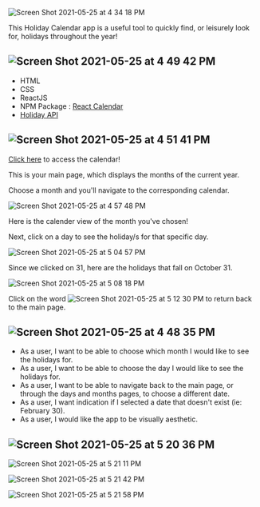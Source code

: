 ![Screen Shot 2021-05-25 at 4 34 18 PM](https://user-images.githubusercontent.com/80438770/119565452-f3902480-bd77-11eb-919f-e235b80802f6.png)

This Holiday Calendar app is a useful tool to quickly find, or leisurely look for, holidays throughout the year!

## ![Screen Shot 2021-05-25 at 4 49 42 PM](https://user-images.githubusercontent.com/80438770/119566499-36063100-bd79-11eb-96c3-e15c64fc576c.png)
- HTML
- CSS
- ReactJS
- NPM Package : [React Calendar](https://www.npmjs.com/package/react-calendar)
- [Holiday API](https://app.abstractapi.com/api/holidays/)

## ![Screen Shot 2021-05-25 at 4 51 41 PM](https://user-images.githubusercontent.com/80438770/119566742-7d8cbd00-bd79-11eb-8435-1ae54c5f004e.png)
[Click here](https://jbl-holiday-calendar.herokuapp.com/) to access the calendar! 

This is your main page, which displays the months of the current year. 

Choose a month and you'll navigate to the corresponding calendar.

![Screen Shot 2021-05-25 at 4 57 48 PM](https://user-images.githubusercontent.com/80438770/119567464-5a164200-bd7a-11eb-9eac-5f5520e502b5.png)

Here is the calender view of the month you've chosen! 

Next, click on a day to see the holiday/s for that specific day. 

![Screen Shot 2021-05-25 at 5 04 57 PM](https://user-images.githubusercontent.com/80438770/119568315-5d5dfd80-bd7b-11eb-8dd0-20763ea2b71b.png)

Since we clicked on 31, here are the holidays that fall on October 31. 

![Screen Shot 2021-05-25 at 5 08 18 PM](https://user-images.githubusercontent.com/80438770/119568733-d0677400-bd7b-11eb-927b-33b94845a038.png)

Click on the word  ![Screen Shot 2021-05-25 at 5 12 30 PM](https://user-images.githubusercontent.com/80438770/119569192-69968a80-bd7c-11eb-80b8-ead90a02b935.png)  to return back to the main page. 


## ![Screen Shot 2021-05-25 at 4 48 35 PM](https://user-images.githubusercontent.com/80438770/119566363-0e16cd80-bd79-11eb-861d-496ad945f193.png)
- As a user, I want to be able to choose which month I would like to see the holidays for.
- As a user, I want to be able to choose the day I would like to see the holidays for.
- As a user, I want to be able to navigate back to the main page, or through the days and months pages, to choose a different date.
- As a user, I want indication if I selected a date that doesn't exist (ie: February 30).
- As a user, I would like the app to be visually aesthetic. 

## ![Screen Shot 2021-05-25 at 5 20 36 PM](https://user-images.githubusercontent.com/80438770/119570009-87182400-bd7d-11eb-93ce-c1937ba8b5bc.png)

![Screen Shot 2021-05-25 at 5 21 11 PM](https://user-images.githubusercontent.com/80438770/119570073-9dbe7b00-bd7d-11eb-98e9-05666c5d9b44.png)

![Screen Shot 2021-05-25 at 5 21 42 PM](https://user-images.githubusercontent.com/80438770/119570114-ae6ef100-bd7d-11eb-8926-116a6254c3f9.png)

![Screen Shot 2021-05-25 at 5 21 58 PM](https://user-images.githubusercontent.com/80438770/119570137-b7f85900-bd7d-11eb-9942-732ba283b25a.png)



